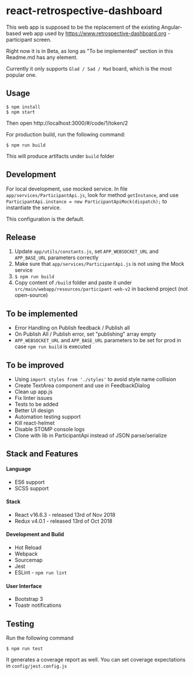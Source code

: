 # react-retrospective-dashboard

This web app is supposed to be the replacement of the existing Angular-based web app 
used by https://www.retrospective-dashboard.org - participant screen.

Right now it is in Beta, as long as "To be implemented" section in this Readme.md has any element.

Currently it only supports `Glad / Sad / Mad` board, which is the most popular one.

## Usage
```
$ npm install
$ npm start
```

Then open http://localhost:3000/#/code/1/token/2

For production build, run the following command:

```
$ npm run build
```

This will produce artifacts under ``build`` folder

## Development

For local development, use mocked service. In file `app/services/ParticipantApi.js`, look for method `getInstance`, 
and use `ParticipantApi.instance = new ParticipantApiMock(dispatch);` to instantiate the service.

This configuration is the default.

## Release

1. Update `app/utils/constants.js`, set `APP_WEBSOCKET_URL` and `APP_BASE_URL` parameters correctly
2. Make sure that `app/services/ParticipantApi.js` is not using the Mock service 
3. `$ npm run build`
4. Copy content of `/build` folder and paste it under `src/main/webapp/resources/participant-web-v2` in backend project (not open-source) 

## To be implemented
- Error Handling on Publish feedback / Publish all
- On Publish All / Publish error, set "publishing" array empty
- `APP_WEBSOCKET_URL` and `APP_BASE_URL` parameters to be set for prod in case `npm run build` is executed

## To be improved

- Using `import styles from './styles'` to avoid style name collision
- Create TextArea component and use in FeedbackDialog
- Clean up app.js
- Fix linter issues
- Tests to be added
- Better UI design
- Automation testing support
- Kill react-helmet
- Disable STOMP console logs
- Clone with lib in ParticipantApi instead of JSON parse/serialize

## Stack and Features

#### Language
- ES6 support
- SCSS support

#### Stack
- React v16.6.3 - released 13rd of Nov 2018
- Redux v4.0.1 - released 13rd of Oct 2018

#### Development and Build
- Hot Reload
- Webpack
- Sourcemap
- Jest
- ESLint - ``npm run lint``

#### User Interface
- Bootstrap 3
- Toastr notifications

## Testing

Run the following command

```
$ npm run test
``` 

It generates a coverage report as well. You can set coverage expectations in ``config/jest.config.js``
